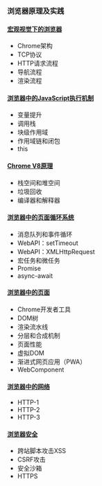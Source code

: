 ### 浏览器原理及实践

#### [宏观视觉下的浏览器](Chrome/brower)
* Chrome架构
* TCP协议
* HTTP请求流程
* 导航流程
* 渲染流程

#### [浏览器中的JavaScript执行机制](Chrome/jsRun)
* 变量提升
* 调用栈
* 块级作用域
* 作用域链和闭包
* this

#### [Chrome V8原理](Chrome/V8)
* 栈空间和堆空间
* 垃圾回收
* 编译器和解释器

#### [浏览器中的页面循环系统](Chrome/circleSystem)
* 消息队列和事件循环
* WebAPI：setTimeout
* WebAPI：XMLHttpRequest
* 宏任务和微任务
* Promise
* async-await

#### [浏览器中的页面](Chrome/)
* Chrome开发者工具
* DOM树
* 渲染流水线
* 分层和合成机制
* 页面性能
* 虚拟DOM
* 渐进式网页应用（PWA）
* WebComponent

#### [浏览器中的网络](Chrome/)
* HTTP-1
* HTTP-2
* HTTP-3

#### [浏览器安全](Chrome/)
* 跨站脚本攻击XSS
* CSRF攻击
* 安全沙箱
* HTTPS
